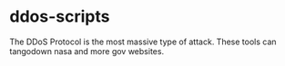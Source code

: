 # ddos-scripts
The DDoS Protocol is the most massive type of attack. These tools can tangodown nasa and more gov websites.
